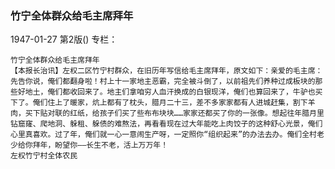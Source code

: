 ### 竹宁全体群众给毛主席拜年

1947-01-27
第2版()
专栏：

    竹宁全体群众给毛主席拜年
    【本报长治讯】左权二区竹宁村群众，在旧历年写信给毛主席拜年，原文如下：亲爱的毛主席：
    先告你说，俺们都翻身啦！村上十一家地主恶霸，完全被斗倒了，以前祖先们养种过成板块的那些好地土，俺们都收回来了。地主们拿咱穷人血汗换成的白银现洋，俺们也算回来了，牛驴也买下了。俺们住上了暖家，炕上都有了枕头，腊月二十三，差不多家家都有人进城赶集，割下羊肉，买下贴对联的红纸，给孩子们买了些布布块块……家家还都买了你的一张像。想起往年腊月里钻窟窿、爬地洞、躲租、躲债的难熬法，再看看现在过大年能吃上肉饺子的这种舒心光景，俺们心里真喜欢。过了年，俺们就一心一意闹生产呀，一定照你“组织起来”的办法去办。俺们全村老少给你拜年，盼望你——长生不老，活上万万年！
    左权竹宁村全体农民
